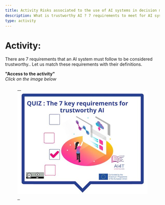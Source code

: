 ```yaml
---
title: Activity Risks associated to the use of AI systems in decision making
description: What is trustworthy AI ? 7 requirements to meet for AI systems
type: activity
---
```



# Activity:  

There are 7 requirements that an AI system must follow to be considered trustworthy.. Let us match these requirements with their definitions.



**"Access to the activity"**  
_Click on the image below_ 
<a href="4-1-3-activity-making-decision-with-ai/4-1-3.html" target="_blank"><figure> 
  <img src="images/VisuelQUIZThe7keyrequirementsfortrustworthyAI.jpg" alt="AI types classification Activity"/>  
</figure></a>

